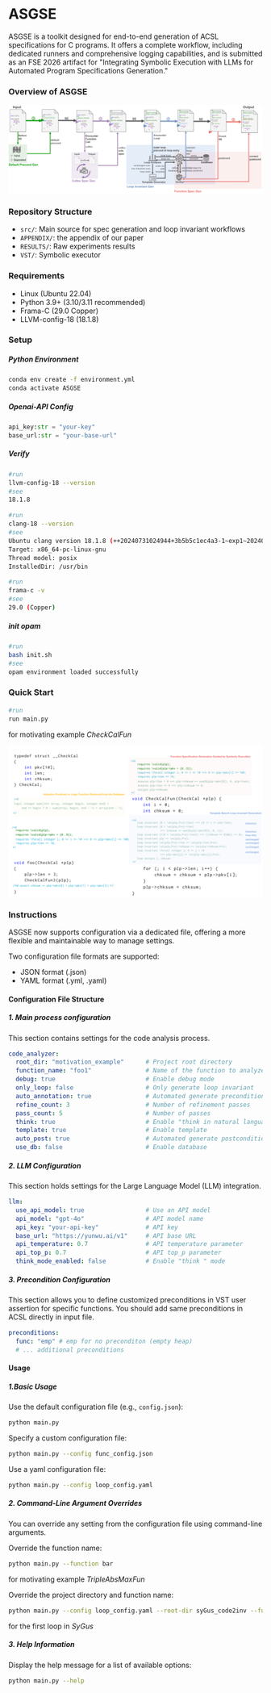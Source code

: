 # ASGSE

ASGSE is a toolkit designed for end-to-end generation of ACSL specifications for C programs. It offers a complete workflow, including dedicated runners and comprehensive logging capabilities, and is submitted as an FSE 2026 artifact for "Integrating Symbolic Execution with LLMs for Automated Program Specifications Generation."

### Overview of ASGSE

![workflow](.\images\workflow.png)

### Repository Structure
- `src/`: Main source for spec generation and loop invariant workflows
- `APPENDIX/`: the appendix of our paper
- `RESULTS/`: Raw experiments results
- `VST/`: Symbolic executor

### Requirements
- Linux (Ubuntu 22.04)
- Python 3.9+ (3.10/3.11 recommended)
- Frama-C (29.0 Copper)
- LLVM-config-18 (18.1.8)

### Setup 
##### Python Environment

```bash
conda env create -f environment.yml
conda activate ASGSE
```

##### Openai-API Config

```python
api_key:str = "your-key" 
base_url:str = "your-base-url" 
```

##### Verify

```bash
#run
llvm-config-18 --version
#see
18.1.8
```
```bash
#run
clang-18 --version
#see
Ubuntu clang version 18.1.8 (++20240731024944+3b5b5c1ec4a3-1~exp1~20240731145000.144)
Target: x86_64-pc-linux-gnu
Thread model: posix
InstalledDir: /usr/bin
```

```bash
#run
frama-c -v
#see
29.0 (Copper)
```

##### init opam

```bash
#run
bash init.sh
#see
opam environment loaded successfully
```

### Quick Start

```python
#run
run main.py
```
for motivating example *CheckCalFun*

![example](.\images\example.png)

### Instructions

ASGSE now supports configuration via a dedicated file, offering a more flexible and maintainable way to manage settings. 

Two configuration file formats are supported:

- JSON format (.json)
- YAML format (.yml, .yaml)



#### Configuration File Structure

##### 1. Main process configuration

This section contains settings for the code analysis process.

```yaml
code_analyzer:
  root_dir: "motivation_example"      # Project root directory
  function_name: "foo1"               # Name of the function to analyze
  debug: true                         # Enable debug mode
  only_loop: false                    # Only generate loop invariant
  auto_annotation: true               # Automated generate precondition
  refine_count: 3                     # Number of refinement passes
  pass_count: 5                       # Number of passes
  think: true                         # Enable "think in natural language" mode
  template: true                      # Enable template
  auto_post: true                     # Automated generate postconditions
  use_db: false                       # Enable database
```

##### 2. LLM Configuration 

This section holds settings for the Large Language Model (LLM) integration.

```yml
llm:
  use_api_model: true                 # Use an API model
  api_model: "gpt-4o"                 # API model name
  api_key: "your-api-key"             # API key
  base_url: "https://yunwu.ai/v1"     # API base URL
  api_temperature: 0.7                # API temperature parameter
  api_top_p: 0.7                      # API top_p parameter
  think_mode_enabled: false           # Enable "think " mode
```

##### 3. Precondition Configuration

This section allows you to define customized preconditions in VST user assertion for specific functions. You should add same preconditions in ACSL directly in input file.

```yml
preconditions:
  func: "emp" # emp for no preconditon (empty heap)
  # ... additional preconditions
```

#### Usage

##### 1.Basic Usage

Use the default configuration file (e.g., `config.json`):

```bash
python main.py
```

Specify a custom configuration file:

```bash
python main.py --config func_config.json
```

Use a yaml configuration file:

```bash
python main.py --config loop_config.yaml
```

##### 2. Command-Line Argument Overrides

You can override any setting from the configuration file using command-line arguments.

Override the function name:

```bash
python main.py --function bar
```

for motivating example *TripleAbsMaxFun*

Override the project directory and function name: 

```bash
python main.py --config loop_config.yaml --root-dir syGus_code2inv --function foo1
```

for the first loop in *SyGus*

##### 3. Help Information

Display the help message for a list of available options:

```bash
python main.py --help
```



### 
